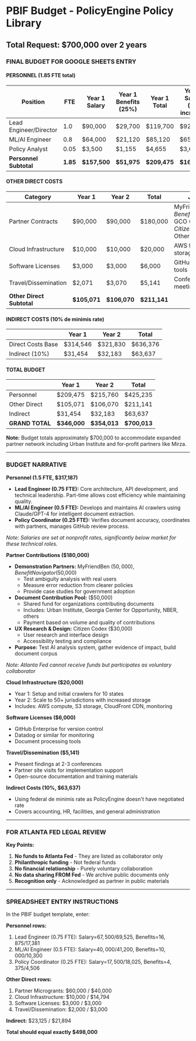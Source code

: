# PBIF Budget - PolicyEngine Policy Library
## Total Request: $700,000 over 2 years

### FINAL BUDGET FOR GOOGLE SHEETS ENTRY

#### PERSONNEL (1.85 FTE total)

| Position | FTE | Year 1 Salary | Year 1 Benefits (25%) | Year 1 Total | Year 2 Salary (3% increase) | Year 2 Benefits | Year 2 Total |
|----------|-----|--------------|----------------------|--------------|---------------------------|-----------------|--------------|
| Lead Engineer/Director | 1.0 | $90,000 | $29,700 | $119,700 | $92,700 | $30,591 | $123,291 |
| ML/AI Engineer | 0.8 | $64,000 | $21,120 | $85,120 | $65,920 | $21,754 | $87,674 |
| Policy Analyst | 0.05 | $3,500 | $1,155 | $4,655 | $3,605 | $1,190 | $4,795 |
| **Personnel Subtotal** | **1.85** | **$157,500** | **$51,975** | **$209,475** | **$162,225** | **$53,535** | **$215,760** |

#### OTHER DIRECT COSTS

| Category | Year 1 | Year 2 | Total | Justification |
|----------|--------|--------|-------|--------------|
| Partner Contracts | $90,000 | $90,000 | $180,000 | MyFriendBen ($50k), Benefit Navigator ($50k), GCO ($30k), Citizen Codex ($20k), Others ($30k) |
| Cloud Infrastructure | $10,000 | $10,000 | $20,000 | AWS for crawlers, storage, API |
| Software Licenses | $3,000 | $3,000 | $6,000 | GitHub, monitoring tools |
| Travel/Dissemination | $2,071 | $3,070 | $5,141 | Conferences, partner meetings |
| **Other Direct Subtotal** | **$105,071** | **$106,070** | **$211,141** | |

#### INDIRECT COSTS (10% de minimis rate)

| | Year 1 | Year 2 | Total |
|--|--------|--------|-------|
| Direct Costs Base | $314,546 | $321,830 | $636,376 |
| Indirect (10%) | $31,454 | $32,183 | $63,637 |

#### TOTAL BUDGET

| | Year 1 | Year 2 | Total |
|--|--------|--------|-------|
| Personnel | $209,475 | $215,760 | $425,235 |
| Other Direct | $105,071 | $106,070 | $211,141 |
| Indirect | $31,454 | $32,183 | $63,637 |
| **GRAND TOTAL** | **$346,000** | **$354,013** | **$700,013** |

**Note:** Budget totals approximately $700,000 to accommodate expanded partner network including Urban Institute and for-profit partners like Mirza.

---

### BUDGET NARRATIVE

**Personnel (1.5 FTE, $317,187)**
- **Lead Engineer (0.75 FTE):** Core architecture, API development, and technical leadership. Part-time allows cost efficiency while maintaining quality.
- **ML/AI Engineer (0.5 FTE):** Develops and maintains AI crawlers using Claude/GPT-4 for intelligent document extraction.
- **Policy Coordinator (0.25 FTE):** Verifies document accuracy, coordinates with partners, manages GitHub review process.

*Note: Salaries are set at nonprofit rates, significantly below market for these technical roles.*

**Partner Contributions ($180,000)**
- **Demonstration Partners:** MyFriendBen ($50,000), Benefit Navigator ($50,000)
  - Test ambiguity analysis with real users
  - Measure error reduction from clearer policies
  - Provide case studies for government adoption
- **Document Contribution Pool:** ($50,000)
  - Shared fund for organizations contributing documents
  - Includes: Urban Institute, Georgia Center for Opportunity, NBER, others
  - Payment based on volume and quality of contributions
- **UX Research & Design:** Citizen Codex ($30,000)
  - User research and interface design
  - Accessibility testing and compliance
- **Purpose:** Test AI analysis system, gather evidence of impact, build document corpus

*Note: Atlanta Fed cannot receive funds but participates as voluntary collaborator*

**Cloud Infrastructure ($20,000)**
- Year 1: Setup and initial crawlers for 10 states
- Year 2: Scale to 50+ jurisdictions with increased storage
- Includes: AWS compute, S3 storage, CloudFront CDN, monitoring

**Software Licenses ($6,000)**
- GitHub Enterprise for version control
- Datadog or similar for monitoring
- Document processing tools

**Travel/Dissemination ($5,141)**
- Present findings at 2-3 conferences
- Partner site visits for implementation support
- Open-source documentation and training materials

**Indirect Costs (10%, $63,637)**
- Using federal de minimis rate as PolicyEngine doesn't have negotiated rate
- Covers accounting, HR, facilities, and general administration

---

### FOR ATLANTA FED LEGAL REVIEW

**Key Points:**
1. **No funds to Atlanta Fed** - They are listed as collaborator only
2. **Philanthropic funding** - Not federal funds
3. **No financial relationship** - Purely voluntary collaboration
4. **No data sharing FROM Fed** - We archive public documents only
5. **Recognition only** - Acknowledged as partner in public materials

---

### SPREADSHEET ENTRY INSTRUCTIONS

In the PBIF budget template, enter:

**Personnel rows:**
1. Lead Engineer (0.75 FTE): Salary=$67,500/$69,525, Benefits=$16,875/$17,381
2. ML/AI Engineer (0.5 FTE): Salary=$40,000/$41,200, Benefits=$10,000/$10,300  
3. Policy Coordinator (0.25 FTE): Salary=$17,500/$18,025, Benefits=$4,375/$4,506

**Other Direct rows:**
1. Partner Microgrants: $60,000 / $40,000
2. Cloud Infrastructure: $10,000 / $14,794
3. Software Licenses: $3,000 / $3,000
4. Travel/Dissemination: $2,000 / $3,000

**Indirect:** $23,125 / $21,894

**Total should equal exactly $498,000**